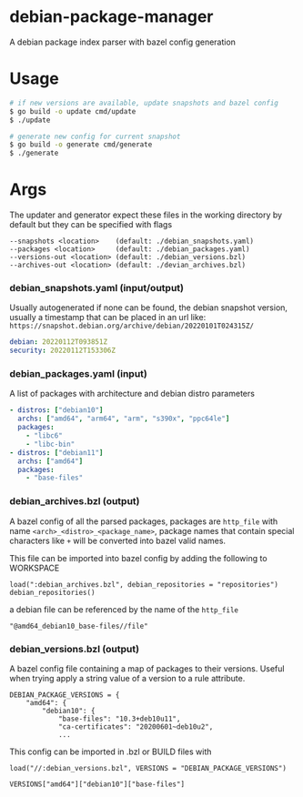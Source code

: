 # debian-package-manager

A debian package index parser with bazel config generation

# Usage

```sh
# if new versions are available, update snapshots and bazel config
$ go build -o update cmd/update
$ ./update 

# generate new config for current snapshot
$ go build -o generate cmd/generate
$ ./generate
```

# Args
The updater and generator expect these files in the working directory by default but they can be specified with
flags

```
--snapshots <location>    (default: ./debian_snapshots.yaml)
--packages <location>     (default: ./debian_packages.yaml)
--versions-out <location> (default: ./debian_versions.bzl)
--archives-out <location> (default: ./devian_archives.bzl)
```

### debian_snapshots.yaml (input/output)

Usually autogenerated if none can be found, the debian snapshot version, usually a timestamp
that can be placed in an url like: `https://snapshot.debian.org/archive/debian/20220101T024315Z/`
```yaml
debian: 20220112T093851Z
security: 20220112T153306Z
```

### debian_packages.yaml (input)

A list of packages with architecture and debian distro parameters
```yaml
- distros: ["debian10"]
  archs: ["amd64", "arm64", "arm", "s390x", "ppc64le"]
  packages:
    - "libc6"
    - "libc-bin"
- distros: ["debian11"]
  archs: ["amd64"]
  packages:
    - "base-files"
```

### debian_archives.bzl (output)

A bazel config of all the parsed packages, packages are `http_file` with name `<arch>_<distro>_<package_name>`, package
names that contain special characters like `+` will be converted into bazel valid names.

This file can be imported into bazel config by adding the following to WORKSPACE
```
load(":debian_archives.bzl", debian_repositories = "repositories")
debian_repositories()
```
a debian file can be referenced by the name of the `http_file`
```
"@amd64_debian10_base-files//file"
```

### debian_versions.bzl (output)

A bazel config file containing a map of packages to their versions. Useful when trying apply a string value of a version
to a rule attribute.
```
DEBIAN_PACKAGE_VERSIONS = {
    "amd64": {
        "debian10": {
            "base-files": "10.3+deb10u11",
            "ca-certificates": "20200601~deb10u2",
            ...
```
This config can be imported in .bzl or BUILD files with
```
load("//:debian_versions.bzl", VERSIONS = "DEBIAN_PACKAGE_VERSIONS")

VERSIONS["amd64"]["debian10"]["base-files"]
```